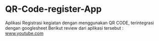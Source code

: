 # QR-Code-register-App
Aplikasi Registrasi kegiatan dengan menggunakan QR CODE, terintegrasi dengan googlesheet
Berikut review dari aplikasi tersebut : www.youtube.com
